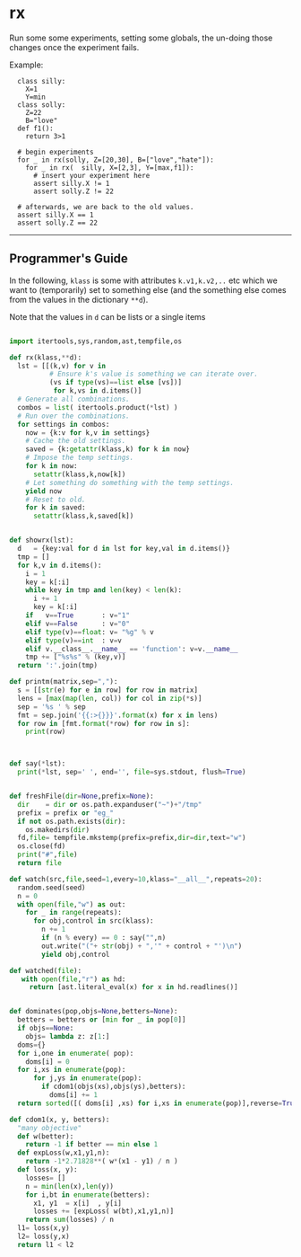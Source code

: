 
# rx

Run some some experiments, setting some globals,
the un-doing those changes once the experiment fails.

Example:

      class silly:
        X=1
        Y=min
      class solly:
        Z=22
        B="love"
      def f1():
        return 3>1

      # begin experiments
      for _ in rx(solly, Z=[20,30], B=["love","hate"]):
        for _ in rx(  silly, X=[2,3], Y=[max,f1]):
          # insert your experiment here
          assert silly.X != 1
          assert solly.Z != 22

      # afterwards, we are back to the old values.
      assert silly.X == 1
      assert solly.Z == 22

______
## Programmer's Guide

In the following,  `klass` is some with attributes `k.v1,k.v2,..` etc
which we want to (temporarily) set
to something else (and the something else comes from
the values in the dictionary `**d`).

Note that the
values in `d` can be lists or a single items


```python

import itertools,sys,random,ast,tempfile,os

def rx(klass,**d):
  lst = [[(k,v) for v in
          # Ensure k's value is something we can iterate over.
          (vs if type(vs)==list else [vs])]
           for k,vs in d.items()]
  # Generate all combinations.
  combos = list( itertools.product(*lst) )
  # Run over the combinations.
  for settings in combos:
    now = {k:v for k,v in settings}
    # Cache the old settings.
    saved = {k:getattr(klass,k) for k in now}
    # Impose the temp settings.
    for k in now:
      setattr(klass,k,now[k])
    # Let something do something with the temp settings.
    yield now
    # Reset to old.
    for k in saved:
      setattr(klass,k,saved[k])


def showrx(lst):
  d   = {key:val for d in lst for key,val in d.items()}
  tmp = []
  for k,v in d.items():
    i = 1
    key = k[:i]
    while key in tmp and len(key) < len(k):
      i += 1
      key = k[:i]
    if   v==True       : v="1"
    elif v==False      : v="0"
    elif type(v)==float: v= "%g" % v
    elif type(v)==int  : v=v
    elif v.__class__.__name__ == 'function': v=v.__name__
    tmp += ["%s%s" % (key,v)]
  return ':'.join(tmp)

def printm(matrix,sep=","):
  s = [[str(e) for e in row] for row in matrix]
  lens = [max(map(len, col)) for col in zip(*s)]
  sep = '%s ' % sep
  fmt = sep.join('{{:>{}}}'.format(x) for x in lens)
  for row in [fmt.format(*row) for row in s]:
    print(row)



def say(*lst):
  print(*lst, sep=' ', end='', file=sys.stdout, flush=True)


def freshFile(dir=None,prefix=None):
  dir    = dir or os.path.expanduser("~")+"/tmp"
  prefix = prefix or "eg_"
  if not os.path.exists(dir):
    os.makedirs(dir)
  fd,file= tempfile.mkstemp(prefix=prefix,dir=dir,text="w")
  os.close(fd)
  print("#",file)
  return file

def watch(src,file,seed=1,every=10,klass="__all__",repeats=20):
  random.seed(seed)
  n = 0
  with open(file,"w") as out:
    for _ in range(repeats):
      for obj,control in src(klass):
        n += 1
        if (n % every) == 0 : say("",n)
        out.write("("+ str(obj) + ",'" + control + "')\n")
        yield obj,control

def watched(file):
   with open(file,"r") as hd:
     return [ast.literal_eval(x) for x in hd.readlines()]


def dominates(pop,objs=None,betters=None):
  betters = betters or [min for _ in pop[0]]
  if objs==None:
    objs= lambda z: z[1:]
  doms={}
  for i,one in enumerate( pop):
    doms[i] = 0
  for i,xs in enumerate(pop):
      for j,ys in enumerate(pop):
        if cdom1(objs(xs),objs(ys),betters):
          doms[i] += 1
  return sorted([( doms[i] ,xs) for i,xs in enumerate(pop)],reverse=True)

def cdom1(x, y, betters):
  "many objective"
  def w(better):
    return -1 if better == min else 1
  def expLoss(w,x1,y1,n):
    return -1*2.71828**( w*(x1 - y1) / n )
  def loss(x, y):
    losses= []
    n = min(len(x),len(y))
    for i,bt in enumerate(betters):
      x1, y1  = x[i]  , y[i]
      losses += [expLoss( w(bt),x1,y1,n)]
    return sum(losses) / n
  l1= loss(x,y)
  l2= loss(y,x)
  return l1 < l2
```

